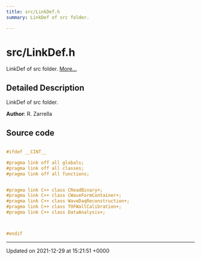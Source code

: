 ```yaml
---
title: src/LinkDef.h
summary: LinkDef of src folder. 

---
```


# src/LinkDef.h

LinkDef of src folder.  [More...](#detailed-description)

## Detailed Description

LinkDef of src folder. 

**Author**: R. Zarrella 



## Source code

```cpp

#ifdef __CINT__

#pragma link off all globals;
#pragma link off all classes;
#pragma link off all functions;


#pragma link C++ class CReadBinary+;
#pragma link C++ class CWaveFormContainer+;
#pragma link C++ class WaveDaqReconstruction+;
#pragma link C++ class TOFWallCalibration+;
#pragma link C++ class DataAnalysis+;



#endif
```


-------------------------------

Updated on 2021-12-29 at 15:21:51 +0000
